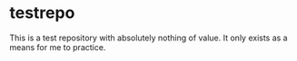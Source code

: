 # testrepo
This is a test repository with absolutely nothing of value. It only exists as a means for me to practice.
